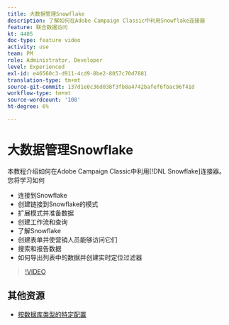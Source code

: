 ```yaml
---
title: 大数据管理Snowflake
description: 了解如何在Adobe Campaign Classic中利用Snowflake连接器
feature: 联合数据访问
kt: 4405
doc-type: feature video
activity: use
team: PM
role: Administrator, Developer
level: Experienced
exl-id: e46560c3-d911-4cd9-8be2-8057c70d7881
translation-type: tm+mt
source-git-commit: 137d1e0c36d038f3fb8a4742bafef6fbac96f41d
workflow-type: tm+mt
source-wordcount: '108'
ht-degree: 6%

---
```


# 大数据管理Snowflake

本教程介绍如何在Adobe Campaign Classic中利用[!DNL Snowflake]连接器。
您将学习如何

* 连接到Snowflake
* 创建链接到Snowflake的模式
* 扩展模式并准备数据
* 创建工作流和查询
* 了解Snowflake
* 创建表单并使营销人员能够访问它们
* 搜索和报告数据
* 如何导出列表中的数据并创建实时定位过滤器

>[!VIDEO](https://video.tv.adobe.com/v/31588?quality=12&learn=on)

## 其他资源

* [按数据库类型的特定配置](https://docs.adobe.com/content/help/en/campaign-classic/using/getting-started/accessing-external-database/specific-configuration-database.html)
